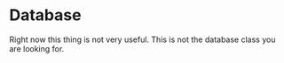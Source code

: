 # Database
Right now this thing is not very useful. This is not the database class you are looking for.
